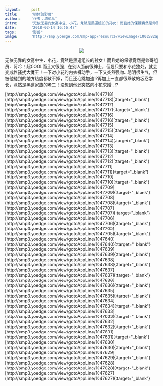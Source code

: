 ```yaml
---
layout:     post
title:      "初体验野兽"
author:     "作者：悠妃龙"
intro:      "无依无靠的女高中生．小花，竟然是黑道组长的孙女！而且她的保镖竟然是帅哥组员．阿吟！超COOL而且又很强，在别人面前很绅士，但是只要和小花独处，就会变成性骚扰大魔王！一下对小花的内衣裤动手，一下又突然强吻…明明很生气，但被他碰到的地方热度都散不掉，而且还心跳加速!?再加上一直都很尊敬的坂卷学长，竟然是黑道家族的老二！没想到他还突然向小花求婚…!?"
date:       "2018-02-14 16:56:47"
tags:       "野兽"
image:      "http://smp.yoedge.com/smp-app/resource/viewImage/1001582appline.png"
---
```

<div style="text-align: center">
<p><img src="http://smp.yoedge.com/smp-app/resource/viewImage/1001582appline.png"/></p>
</div>
<p class="post-meta">
<span>无依无靠的女高中生．小花，竟然是黑道组长的孙女！而且她的保镖竟然是帅哥组员．阿吟！超COOL而且又很强，在别人面前很绅士，但是只要和小花独处，就会变成性骚扰大魔王！一下对小花的内衣裤动手，一下又突然强吻…明明很生气，但被他碰到的地方热度都散不掉，而且还心跳加速!?再加上一直都很尊敬的坂卷学长，竟然是黑道家族的老二！没想到他还突然向小花求婚…!?</span>
</p>
[http://smp3.yoedge.com/view/gotoAppLine/1047718](http://smp3.yoedge.com/view/gotoAppLine/1047718){:target="_blank"}
[http://smp3.yoedge.com/view/gotoAppLine/1047717](http://smp3.yoedge.com/view/gotoAppLine/1047717){:target="_blank"}
[http://smp3.yoedge.com/view/gotoAppLine/1047716](http://smp3.yoedge.com/view/gotoAppLine/1047716){:target="_blank"}
[http://smp3.yoedge.com/view/gotoAppLine/1047715](http://smp3.yoedge.com/view/gotoAppLine/1047715){:target="_blank"}
[http://smp3.yoedge.com/view/gotoAppLine/1047714](http://smp3.yoedge.com/view/gotoAppLine/1047714){:target="_blank"}
[http://smp3.yoedge.com/view/gotoAppLine/1047713](http://smp3.yoedge.com/view/gotoAppLine/1047713){:target="_blank"}
[http://smp3.yoedge.com/view/gotoAppLine/1047712](http://smp3.yoedge.com/view/gotoAppLine/1047712){:target="_blank"}
[http://smp3.yoedge.com/view/gotoAppLine/1047711](http://smp3.yoedge.com/view/gotoAppLine/1047711){:target="_blank"}
[http://smp3.yoedge.com/view/gotoAppLine/1047710](http://smp3.yoedge.com/view/gotoAppLine/1047710){:target="_blank"}
[http://smp3.yoedge.com/view/gotoAppLine/1047709](http://smp3.yoedge.com/view/gotoAppLine/1047709){:target="_blank"}
[http://smp3.yoedge.com/view/gotoAppLine/1047708](http://smp3.yoedge.com/view/gotoAppLine/1047708){:target="_blank"}
[http://smp3.yoedge.com/view/gotoAppLine/1047707](http://smp3.yoedge.com/view/gotoAppLine/1047707){:target="_blank"}
[http://smp3.yoedge.com/view/gotoAppLine/1047706](http://smp3.yoedge.com/view/gotoAppLine/1047706){:target="_blank"}
[http://smp3.yoedge.com/view/gotoAppLine/1047705](http://smp3.yoedge.com/view/gotoAppLine/1047705){:target="_blank"}
[http://smp3.yoedge.com/view/gotoAppLine/1047640](http://smp3.yoedge.com/view/gotoAppLine/1047640){:target="_blank"}
[http://smp3.yoedge.com/view/gotoAppLine/1047639](http://smp3.yoedge.com/view/gotoAppLine/1047639){:target="_blank"}
[http://smp3.yoedge.com/view/gotoAppLine/1047638](http://smp3.yoedge.com/view/gotoAppLine/1047638){:target="_blank"}
[http://smp3.yoedge.com/view/gotoAppLine/1047637](http://smp3.yoedge.com/view/gotoAppLine/1047637){:target="_blank"}
[http://smp3.yoedge.com/view/gotoAppLine/1047636](http://smp3.yoedge.com/view/gotoAppLine/1047636){:target="_blank"}
[http://smp3.yoedge.com/view/gotoAppLine/1047635](http://smp3.yoedge.com/view/gotoAppLine/1047635){:target="_blank"}
[http://smp3.yoedge.com/view/gotoAppLine/1047634](http://smp3.yoedge.com/view/gotoAppLine/1047634){:target="_blank"}
[http://smp3.yoedge.com/view/gotoAppLine/1047633](http://smp3.yoedge.com/view/gotoAppLine/1047633){:target="_blank"}
[http://smp3.yoedge.com/view/gotoAppLine/1047632](http://smp3.yoedge.com/view/gotoAppLine/1047632){:target="_blank"}
[http://smp3.yoedge.com/view/gotoAppLine/1047631](http://smp3.yoedge.com/view/gotoAppLine/1047631){:target="_blank"}
[http://smp3.yoedge.com/view/gotoAppLine/1047630](http://smp3.yoedge.com/view/gotoAppLine/1047630){:target="_blank"}
[http://smp3.yoedge.com/view/gotoAppLine/1047629](http://smp3.yoedge.com/view/gotoAppLine/1047629){:target="_blank"}
[http://smp3.yoedge.com/view/gotoAppLine/1047628](http://smp3.yoedge.com/view/gotoAppLine/1047628){:target="_blank"}
[http://smp3.yoedge.com/view/gotoAppLine/1047627](http://smp3.yoedge.com/view/gotoAppLine/1047627){:target="_blank"}


